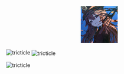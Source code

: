 <html>
  <head>
  <link rel="stylesheet" href="https://github.com/tricticle/tricticle/blob/main/style.css">
  </head>
  </body>
<div align="center" padding="20px">
<img class="hutao" src="https://raw.githubusercontent.com/tricticle/tricticle/main/hutao.png" height="100px" width="100px" border-radius="90%" object-fit="cover"></img>
</div>

<p><img align="left" src="https://github-readme-stats.vercel.app/api/top-langs?username=tricticle&show_icons=true&locale=en&layout=compact" alt="tricticle" /></p>

<p>&nbsp;<img align="center" src="https://github-readme-stats.vercel.app/api?username=tricticle&show_icons=true&locale=en" alt="tricticle" /></p>

<p><img align="center" src="https://github-readme-streak-stats.herokuapp.com/?user=tricticle&" alt="tricticle" /></p>
</body>
</html>
